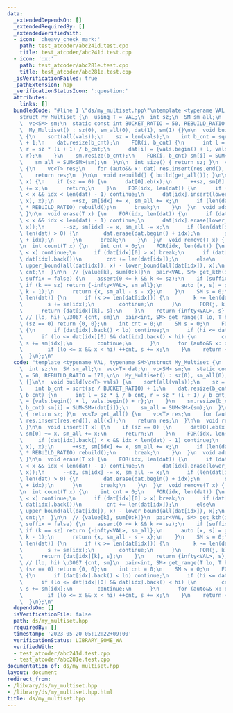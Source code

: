 ```yaml
---
data:
  _extendedDependsOn: []
  _extendedRequiredBy: []
  _extendedVerifiedWith:
  - icon: ':heavy_check_mark:'
    path: test_atcoder/abc241d.test.cpp
    title: test_atcoder/abc241d.test.cpp
  - icon: ':x:'
    path: test_atcoder/abc281e.test.cpp
    title: test_atcoder/abc281e.test.cpp
  _isVerificationFailed: true
  _pathExtension: hpp
  _verificationStatusIcon: ':question:'
  attributes:
    links: []
  bundledCode: "#line 1 \"ds/my_multiset.hpp\"\ntemplate <typename VAL, typename SM>\n\
    struct My_Multiset {\n  using T = VAL;\n  int sz;\n  SM sm_all;\n  vvc<T> dat;\n\
    \  vc<SM> sm;\n  static const int BUCKET_RATIO = 50, REBUILD_RATIO = 170;\n\n\
    \  My_Multiset() : sz(0), sm_all(0), dat(1), sm(1) {}\n\n  void build(vc<T> vals)\
    \ {\n    sort(all(vals));\n    sz = len(vals);\n    int b_cnt = sqrt(sz / BUCKET_RATIO)\
    \ + 1;\n    dat.resize(b_cnt);\n    FOR(i, b_cnt) {\n      int l = sz * i / b_cnt,\
    \ r = sz * (i + 1) / b_cnt;\n      dat[i] = {vals.begin() + l, vals.begin() +\
    \ r};\n    }\n    sm.resize(b_cnt);\n    FOR(i, b_cnt) sm[i] = SUM<SM>(dat[i]);\n\
    \    sm_all = SUM<SM>(sm);\n  }\n\n  int size() { return sz; }\n  vc<T> get_all()\
    \ {\n    vc<T> res;\n    for (auto&& x: dat) res.insert(res.end(), all(x));\n\
    \    return res;\n  }\n\n  void rebuild() { build(get_all()); }\n\n  void insert(T\
    \ x) {\n    if (sz == 0) {\n      dat[0].eb(x);\n      ++sz, sm[0] += x, sm_all\
    \ += x;\n      return;\n    }\n    FOR(idx, len(dat)) {\n      if (dat[idx].back()\
    \ < x && idx < len(dat) - 1) continue;\n      dat[idx].insert(lower_bound(all(dat[idx]),\
    \ x), x);\n      ++sz, sm[idx] += x, sm_all += x;\n      if (len(dat[idx]) > len(dat)\
    \ * REBUILD_RATIO) rebuild();\n      break;\n    }\n  }\n  void add(T x) { insert(x);\
    \ }\n\n  void erase(T x) {\n    FOR(idx, len(dat)) {\n      if (dat[idx].back()\
    \ < x && idx < len(dat) - 1) continue;\n      dat[idx].erase(lower_bound(all(dat[idx]),\
    \ x));\n      --sz, sm[idx] -= x, sm_all -= x;\n      if (len(dat[idx]) == 0 &&\
    \ len(dat) > 0) {\n        dat.erase(dat.begin() + idx);\n        sm.erase(sm.begin()\
    \ + idx);\n      }\n      break;\n    }\n  }\n  void remove(T x) { erase(x); }\n\
    \n  int count(T x) {\n    int cnt = 0;\n    FOR(idx, len(dat)) {\n      if (dat[idx].back()\
    \ < x) continue;\n      if (dat[idx][0] > x) break;\n      if (dat[idx][0] ==\
    \ dat[idx].back())\n        cnt += len(dat[idx]);\n      else\n        cnt +=\
    \ upper_bound(all(dat[idx]), x) - lower_bound(all(dat[idx]), x);\n    }\n    return\
    \ cnt;\n  }\n\n  // {value[k], sum[0:k]}\n  pair<VAL, SM> get_kth(int k, bool\
    \ suffix = false) {\n    assert(0 <= k && k <= sz);\n    if (suffix) {\n     \
    \ if (k == sz) return {-infty<VAL>, sm_all};\n      auto [x, s] = get_kth(sz -\
    \ k - 1);\n      return {x, sm_all - s - x};\n    }\n    SM s = 0;\n    FOR(idx,\
    \ len(dat)) {\n      if (k >= len(dat[idx])) {\n        k -= len(dat[idx]);\n\
    \        s += sm[idx];\n        continue;\n      }\n      FOR(j, k) s += dat[idx][j];\n\
    \      return {dat[idx][k], s};\n    }\n    return {infty<VAL>, s};\n  }\n\n \
    \ // [lo, hi) \u3067 {cnt, sm}\n  pair<int, SM> get_range(T lo, T hi) {\n    if\
    \ (sz == 0) return {0, 0};\n    int cnt = 0;\n    SM s = 0;\n    FOR(idx, len(dat))\
    \ {\n      if (dat[idx].back() < lo) continue;\n      if (hi <= dat[idx][0]) break;\n\
    \      if (lo <= dat[idx][0] && dat[idx].back() < hi) {\n        cnt += len(dat[idx]),\
    \ s += sm[idx];\n        continue;\n      }\n      for (auto&& x: dat[idx])\n\
    \        if (lo <= x && x < hi) ++cnt, s += x;\n    }\n    return {cnt, s};\n\
    \  }\n};\n"
  code: "template <typename VAL, typename SM>\nstruct My_Multiset {\n  using T = VAL;\n\
    \  int sz;\n  SM sm_all;\n  vvc<T> dat;\n  vc<SM> sm;\n  static const int BUCKET_RATIO\
    \ = 50, REBUILD_RATIO = 170;\n\n  My_Multiset() : sz(0), sm_all(0), dat(1), sm(1)\
    \ {}\n\n  void build(vc<T> vals) {\n    sort(all(vals));\n    sz = len(vals);\n\
    \    int b_cnt = sqrt(sz / BUCKET_RATIO) + 1;\n    dat.resize(b_cnt);\n    FOR(i,\
    \ b_cnt) {\n      int l = sz * i / b_cnt, r = sz * (i + 1) / b_cnt;\n      dat[i]\
    \ = {vals.begin() + l, vals.begin() + r};\n    }\n    sm.resize(b_cnt);\n    FOR(i,\
    \ b_cnt) sm[i] = SUM<SM>(dat[i]);\n    sm_all = SUM<SM>(sm);\n  }\n\n  int size()\
    \ { return sz; }\n  vc<T> get_all() {\n    vc<T> res;\n    for (auto&& x: dat)\
    \ res.insert(res.end(), all(x));\n    return res;\n  }\n\n  void rebuild() { build(get_all());\
    \ }\n\n  void insert(T x) {\n    if (sz == 0) {\n      dat[0].eb(x);\n      ++sz,\
    \ sm[0] += x, sm_all += x;\n      return;\n    }\n    FOR(idx, len(dat)) {\n \
    \     if (dat[idx].back() < x && idx < len(dat) - 1) continue;\n      dat[idx].insert(lower_bound(all(dat[idx]),\
    \ x), x);\n      ++sz, sm[idx] += x, sm_all += x;\n      if (len(dat[idx]) > len(dat)\
    \ * REBUILD_RATIO) rebuild();\n      break;\n    }\n  }\n  void add(T x) { insert(x);\
    \ }\n\n  void erase(T x) {\n    FOR(idx, len(dat)) {\n      if (dat[idx].back()\
    \ < x && idx < len(dat) - 1) continue;\n      dat[idx].erase(lower_bound(all(dat[idx]),\
    \ x));\n      --sz, sm[idx] -= x, sm_all -= x;\n      if (len(dat[idx]) == 0 &&\
    \ len(dat) > 0) {\n        dat.erase(dat.begin() + idx);\n        sm.erase(sm.begin()\
    \ + idx);\n      }\n      break;\n    }\n  }\n  void remove(T x) { erase(x); }\n\
    \n  int count(T x) {\n    int cnt = 0;\n    FOR(idx, len(dat)) {\n      if (dat[idx].back()\
    \ < x) continue;\n      if (dat[idx][0] > x) break;\n      if (dat[idx][0] ==\
    \ dat[idx].back())\n        cnt += len(dat[idx]);\n      else\n        cnt +=\
    \ upper_bound(all(dat[idx]), x) - lower_bound(all(dat[idx]), x);\n    }\n    return\
    \ cnt;\n  }\n\n  // {value[k], sum[0:k]}\n  pair<VAL, SM> get_kth(int k, bool\
    \ suffix = false) {\n    assert(0 <= k && k <= sz);\n    if (suffix) {\n     \
    \ if (k == sz) return {-infty<VAL>, sm_all};\n      auto [x, s] = get_kth(sz -\
    \ k - 1);\n      return {x, sm_all - s - x};\n    }\n    SM s = 0;\n    FOR(idx,\
    \ len(dat)) {\n      if (k >= len(dat[idx])) {\n        k -= len(dat[idx]);\n\
    \        s += sm[idx];\n        continue;\n      }\n      FOR(j, k) s += dat[idx][j];\n\
    \      return {dat[idx][k], s};\n    }\n    return {infty<VAL>, s};\n  }\n\n \
    \ // [lo, hi) \u3067 {cnt, sm}\n  pair<int, SM> get_range(T lo, T hi) {\n    if\
    \ (sz == 0) return {0, 0};\n    int cnt = 0;\n    SM s = 0;\n    FOR(idx, len(dat))\
    \ {\n      if (dat[idx].back() < lo) continue;\n      if (hi <= dat[idx][0]) break;\n\
    \      if (lo <= dat[idx][0] && dat[idx].back() < hi) {\n        cnt += len(dat[idx]),\
    \ s += sm[idx];\n        continue;\n      }\n      for (auto&& x: dat[idx])\n\
    \        if (lo <= x && x < hi) ++cnt, s += x;\n    }\n    return {cnt, s};\n\
    \  }\n};\n"
  dependsOn: []
  isVerificationFile: false
  path: ds/my_multiset.hpp
  requiredBy: []
  timestamp: '2023-05-20 05:12:22+09:00'
  verificationStatus: LIBRARY_SOME_WA
  verifiedWith:
  - test_atcoder/abc241d.test.cpp
  - test_atcoder/abc281e.test.cpp
documentation_of: ds/my_multiset.hpp
layout: document
redirect_from:
- /library/ds/my_multiset.hpp
- /library/ds/my_multiset.hpp.html
title: ds/my_multiset.hpp
---
```

